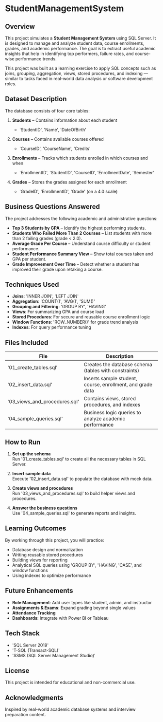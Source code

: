 # StudentManagementSystem

##  Overview

This project simulates a **Student Management System** using SQL Server. It is designed to manage and analyze student data, course enrollments, grades, and academic performance. The goal is to extract useful academic insights that help in identifying top performers, failure rates, and course-wise performance trends.

This project was built as a learning exercise to apply SQL concepts such as joins, grouping, aggregation, views, stored procedures, and indexing — similar to tasks faced in real-world data analysis or software development roles.

## Dataset Description

The database consists of four core tables:

1. **Students** – Contains information about each student  
   - 'StudentID', 'Name', 'DateOfBirth'

2. **Courses** – Contains available courses offered  
   - 'CourseID', 'CourseName', 'Credits'

3. **Enrollments** – Tracks which students enrolled in which courses and when  
   - 'EnrollmentID', 'StudentID', 'CourseID', 'EnrollmentDate', 'Semester'

4. **Grades** – Stores the grades assigned for each enrollment  
   - 'GradeID', 'EnrollmentID', 'Grade' (on a 4.0 scale)

## Business Questions Answered

The project addresses the following academic and administrative questions:

- **Top 3 Students by GPA** – Identify the highest performing students.
- **Students Who Failed More Than 2 Courses** – List students with more than 2 failing grades (grade < 2.0).
- **Average Grade Per Course** – Understand course difficulty or student performance.
- **Student Performance Summary View** – Show total courses taken and GPA per student.
- **Grade Improvement Over Time** – Detect whether a student has improved their grade upon retaking a course.


##  Techniques Used

- **Joins**: 'INNER JOIN', 'LEFT JOIN'
- **Aggregation**: 'COUNT()', 'AVG()', 'SUM()'
- **Grouping and Filtering**: 'GROUP BY', 'HAVING'
- **Views**: For summarizing GPA and course load
- **Stored Procedures**: For secure and reusable course enrollment logic
- **Window Functions**: 'ROW_NUMBER()' for grade trend analysis
- **Indexes**: For query performance tuning


## Files Included

| File | Description |
|------|-------------|
| '01_create_tables.sql' | Creates the database schema (tables with constraints) |
| '02_insert_data.sql' | Inserts sample student, course, enrollment, and grade data |
| '03_views_and_procedures.sql' | Contains views, stored procedures, and indexes |
| '04_sample_queries.sql' | Business logic queries to analyze academic performance |


##  How to Run

1. **Set up the schema**  
   Run '01_create_tables.sql' to create all the necessary tables in SQL Server.

2. **Insert sample data**  
   Execute '02_insert_data.sql' to populate the database with mock data.

3. **Create views and procedures**  
   Run '03_views_and_procedures.sql' to build helper views and procedures.

4. **Answer the business questions**  
   Use '04_sample_queries.sql' to generate reports and insights.


##  Learning Outcomes

By working through this project, you will practice:

- Database design and normalization
- Writing reusable stored procedures
- Building views for reporting
- Analytical SQL queries using 'GROUP BY', 'HAVING', 'CASE', and window functions
- Using indexes to optimize performance


##  Future Enhancements

- **Role Management**: Add user types like student, admin, and instructor
- **Assignments & Exams**: Expand grading beyond single values
- **Attendance Tracking**
- **Dashboards**: Integrate with Power BI or Tableau


##  Tech Stack

- 'SQL Server 2019'
- 'T-SQL (Transact-SQL)'
- 'SSMS (SQL Server Management Studio)'


## License

This project is intended for educational and non-commercial use.


##  Acknowledgments

Inspired by real-world academic database systems and interview preparation content.
